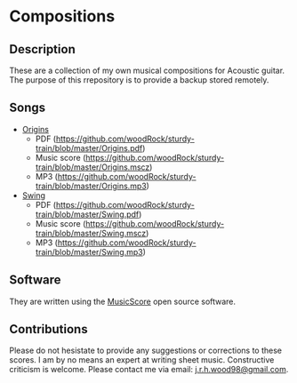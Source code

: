 # Compositions

## Description

These are a collection of my own musical compositions for Acoustic guitar. The purpose of this rrepository is to provide a backup stored remotely.

## Songs

- [Origins](https://github.com/woodRock/sturdy-train/blob/master/Origins.pdf)
    - PDF (https://github.com/woodRock/sturdy-train/blob/master/Origins.pdf)
    - Music score (https://github.com/woodRock/sturdy-train/blob/master/Origins.mscz)
    - MP3 (https://github.com/woodRock/sturdy-train/blob/master/Origins.mp3)
- [Swing](https://github.com/woodRock/sturdy-train/blob/master/Swing.pdf)
    - PDF (https://github.com/woodRock/sturdy-train/blob/master/Swing.pdf)
    - Music score (https://github.com/woodRock/sturdy-train/blob/master/Swing.mscz)
    - MP3 (https://github.com/woodRock/sturdy-train/blob/master/Swing.mp3)
  
## Software

They are written using the [MusicScore](https://musescore.com/) open source software.

## Contributions

Please do not hesistate to provide any suggestions or corrections to these scores. I am by no means an expert at writing sheet music. Constructive criticism is welcome. Please contact me via email: [j.r.h.wood98@gmail.com](mailto:j.r.h.wood98@gmail.com).

